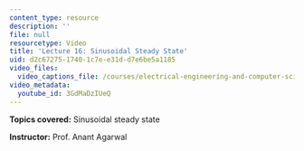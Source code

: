 ```yaml
---
content_type: resource
description: ''
file: null
resourcetype: Video
title: 'Lecture 16: Sinusoidal Steady State'
uid: d2c67275-1740-1c7e-e31d-d7e6be5a1185
video_files:
  video_captions_file: /courses/electrical-engineering-and-computer-science/6-002-circuits-and-electronics-spring-2007/video-lectures/lecture-16/3GdMaDzIUeQ.vtt
video_metadata:
  youtube_id: 3GdMaDzIUeQ
---
```


**Topics covered:** Sinusoidal steady state

**Instructor:** Prof. Anant Agarwal